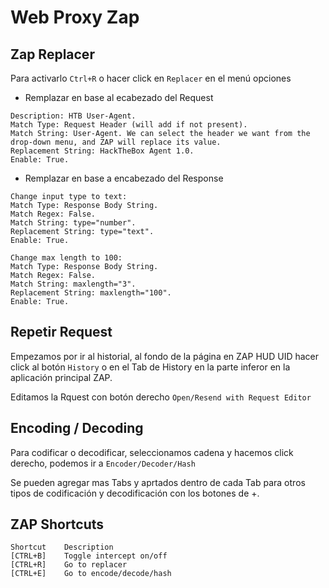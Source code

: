 # Web Proxy Zap


## Zap Replacer

Para activarlo `Ctrl+R` o hacer click en `Replacer` en el menú opciones

- Remplazar en base al ecabezado del Request
  
```
Description: HTB User-Agent.
Match Type: Request Header (will add if not present).
Match String: User-Agent. We can select the header we want from the drop-down menu, and ZAP will replace its value.
Replacement String: HackTheBox Agent 1.0.
Enable: True.
```

- Remplazar en base a encabezado del Response

```
Change input type to text:
Match Type: Response Body String.
Match Regex: False.
Match String: type="number".
Replacement String: type="text".
Enable: True.
```

```
Change max length to 100:
Match Type: Response Body String.
Match Regex: False.
Match String: maxlength="3".
Replacement String: maxlength="100".
Enable: True. 
```

## Repetir Request  

Empezamos por ir al historial, al fondo de la página en ZAP HUD UID hacer click al botón `History` o en el Tab de History en la parte inferor en la aplicación principal ZAP.

Editamos la Rquest con botón derecho `Open/Resend with Request Editor`


## Encoding / Decoding

Para codificar o decodificar, seleccionamos cadena y hacemos click derecho, podemos ir a `Encoder/Decoder/Hash`

Se pueden agregar mas Tabs y aprtados dentro de cada Tab para otros tipos de codificación y decodificación con los botones de +.



## ZAP Shortcuts

```
Shortcut 	Description
[CTRL+B] 	Toggle intercept on/off
[CTRL+R] 	Go to replacer
[CTRL+E] 	Go to encode/decode/hash
```
